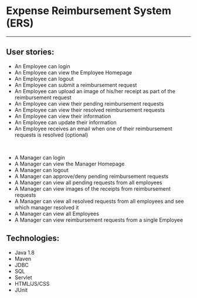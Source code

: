 # Expense Reimbursement System (ERS)

---
## User stories:
- An Employee can login
- An Employee can view the Employee Homepage
- An Employee can logout
- An Employee can submit a reimbursement request
- An Employee can upload an image of his/her receipt as part of the reimbursement request
- An Employee can view their pending reimbursement requests
- An Employee can view their resolved reimbursement requests
- An Employee can view their information
- An Employee can update their information
- An Employee receives an email when one of their reimbursement requests is resolved (optional)

<br>

- A Manager can login
- A Manager can view the Manager Homepage
- A Manager can logout
- A Manager can approve/deny pending reimbursement requests
- A Manager can view all pending requests from all employees
- A Manager can view images of the receipts from reimbursement requests
- A Manager can view all resolved requests from all employees and see which manager resolved it
- A Manager can view all Employees
- A Manager can view reimbursement requests from a single Employee

## Technologies:
- Java 1.8
- Maven
- JDBC
- SQL
- Servlet
- HTML/JS/CSS
- JUnit
